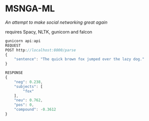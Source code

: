 # MSNGA-ML    
<i> An attempt to make social networking great again </i>

requires Spacy, NLTK, gunicorn and falcon

```javascript
gunicorn api:api
REQUEST
POST http://localhost:8000/parse
{
	"sentence": "The quick brown fox jumped over the lazy dog."
}

RESPONSE
{
    "neg": 0.238,
    "subjects": [
        "fox"
    ],
    "neu": 0.762,
    "pos": 0,
    "compound": -0.3612
}
```